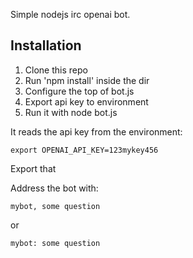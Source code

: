 Simple nodejs irc openai bot.

## Installation

1) Clone this repo
2) Run 'npm install' inside the dir
3) Configure the top of bot.js
4) Export api key to environment
3) Run it with node bot.js

It reads the api key from the environment:

`export OPENAI_API_KEY=123mykey456`

Export that 

Address the bot with:

`mybot, some question`

or 

`mybot: some question`